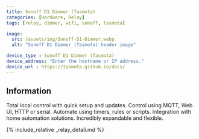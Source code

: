 ```yaml
---
title: Sonoff D1 Dimmer (Tasmota)
categories: [Hardware, Relay]
tags: [relay, dimmer, wifi, sonoff, tasmota]

image:
  src: /assets/img/Sonoff-D1-Dimmer.webp
  alt: "Sonoff D1 Dimmer (Tasmota) header image"

device_type : Sonoff D1 Dimmer (Tasmota)
device_address: "Enter the hostname or IP address."
device_url : https://tasmota.github.io/docs/
---
```


## Information
Total local control with quick setup and updates. Control using MQTT, Web UI, HTTP or serial. Automate using timers, rules or scripts. Integration with home automation solutions. Incredibly expandable and flexible.

{% include_relative _relay_detail.md %}